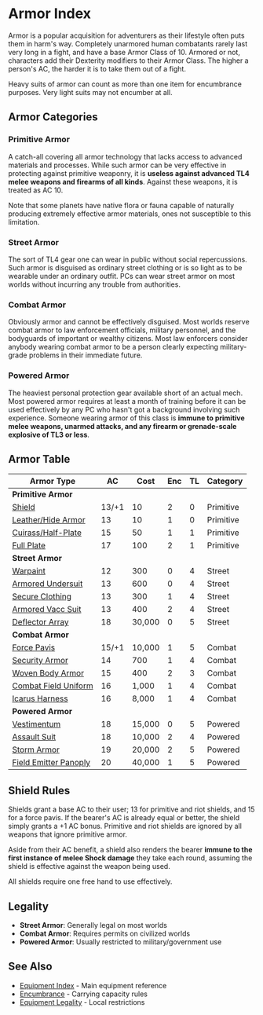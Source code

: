 # Armor Index

Armor is a popular acquisition for adventurers as their lifestyle often puts them in harm's way. Completely unarmored human combatants rarely last very long in a fight, and have a base Armor Class of 10. Armored or not, characters add their Dexterity modifiers to their Armor Class. The higher a person's AC, the harder it is to take them out of a fight.

Heavy suits of armor can count as more than one item for encumbrance purposes. Very light suits may not encumber at all.

## Armor Categories

### Primitive Armor
A catch-all covering all armor technology that lacks access to advanced materials and processes. While such armor can be very effective in protecting against primitive weaponry, it is **useless against advanced TL4 melee weapons and firearms of all kinds**. Against these weapons, it is treated as AC 10.

Note that some planets have native flora or fauna capable of naturally producing extremely effective armor materials, ones not susceptible to this limitation.

### Street Armor
The sort of TL4 gear one can wear in public without social repercussions. Such armor is disguised as ordinary street clothing or is so light as to be wearable under an ordinary outfit. PCs can wear street armor on most worlds without incurring any trouble from authorities.

### Combat Armor
Obviously armor and cannot be effectively disguised. Most worlds reserve combat armor to law enforcement officials, military personnel, and the bodyguards of important or wealthy citizens. Most law enforcers consider anybody wearing combat armor to be a person clearly expecting military-grade problems in their immediate future.

### Powered Armor
The heaviest personal protection gear available short of an actual mech. Most powered armor requires at least a month of training before it can be used effectively by any PC who hasn't got a background involving such experience. Someone wearing armor of this class is **immune to primitive melee weapons, unarmed attacks, and any firearm or grenade-scale explosive of TL3 or less**.

## Armor Table

| Armor Type | AC | Cost | Enc | TL | Category |
|------------|----|----|-----|-------|----------|
| **Primitive Armor** |
| [Shield](primitive/shield.md) | 13/+1 | 10 | 2 | 0 | Primitive |
| [Leather/Hide Armor](primitive/leather-armor.md) | 13 | 10 | 1 | 0 | Primitive |
| [Cuirass/Half-Plate](primitive/cuirass.md) | 15 | 50 | 1 | 1 | Primitive |
| [Full Plate](primitive/full-plate.md) | 17 | 100 | 2 | 1 | Primitive |
| **Street Armor** |
| [Warpaint](street/warpaint.md) | 12 | 300 | 0 | 4 | Street |
| [Armored Undersuit](street/armored-undersuit.md) | 13 | 600 | 0 | 4 | Street |
| [Secure Clothing](street/secure-clothing.md) | 13 | 300 | 1 | 4 | Street |
| [Armored Vacc Suit](street/armored-vacc-suit.md) | 13 | 400 | 2 | 4 | Street |
| [Deflector Array](street/deflector-array.md) | 18 | 30,000 | 0 | 5 | Street |
| **Combat Armor** |
| [Force Pavis](combat/force-pavis.md) | 15/+1 | 10,000 | 1 | 5 | Combat |
| [Security Armor](combat/security-armor.md) | 14 | 700 | 1 | 4 | Combat |
| [Woven Body Armor](combat/woven-body-armor.md) | 15 | 400 | 2 | 3 | Combat |
| [Combat Field Uniform](combat/combat-field-uniform.md) | 16 | 1,000 | 1 | 4 | Combat |
| [Icarus Harness](combat/icarus-harness.md) | 16 | 8,000 | 1 | 4 | Combat |
| **Powered Armor** |
| [Vestimentum](powered/vestimentum.md) | 18 | 15,000 | 0 | 5 | Powered |
| [Assault Suit](powered/assault-suit.md) | 18 | 10,000 | 2 | 4 | Powered |
| [Storm Armor](powered/storm-armor.md) | 19 | 20,000 | 2 | 5 | Powered |
| [Field Emitter Panoply](powered/field-emitter-panoply.md) | 20 | 40,000 | 1 | 5 | Powered |

## Shield Rules

Shields grant a base AC to their user; 13 for primitive and riot shields, and 15 for a force pavis. If the bearer's AC is already equal or better, the shield simply grants a +1 AC bonus. Primitive and riot shields are ignored by all weapons that ignore primitive armor.

Aside from their AC benefit, a shield also renders the bearer **immune to the first instance of melee Shock damage** they take each round, assuming the shield is effective against the weapon being used.

All shields require one free hand to use effectively.

## Legality
- **Street Armor**: Generally legal on most worlds
- **Combat Armor**: Requires permits on civilized worlds
- **Powered Armor**: Usually restricted to military/government use

## See Also
- [Equipment Index](../equipment-index.md) - Main equipment reference
- [Encumbrance](../encumbrance.md) - Carrying capacity rules
- [Equipment Legality](../equipment-legality.md) - Local restrictions